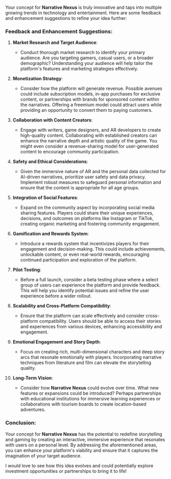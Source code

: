 Your concept for **Narrative Nexus** is truly innovative and taps into multiple growing trends in technology and entertainment. Here are some feedback and enhancement suggestions to refine your idea further:

### Feedback and Enhancement Suggestions:

1. **Market Research and Target Audience**:
   - Conduct thorough market research to identify your primary audience. Are you targeting gamers, casual users, or a broader demographic? Understanding your audience will help tailor the platform's features and marketing strategies effectively.

2. **Monetization Strategy**:
   - Consider how the platform will generate revenue. Possible avenues could include subscription models, in-app purchases for exclusive content, or partnerships with brands for sponsored content within the narratives. Offering a freemium model could attract users while providing an opportunity to convert them to paying customers.

3. **Collaboration with Content Creators**:
   - Engage with writers, game designers, and AR developers to create high-quality content. Collaborating with established creators can enhance the narrative depth and artistic quality of the game. You might even consider a revenue-sharing model for user-generated content to encourage community participation.

4. **Safety and Ethical Considerations**:
   - Given the immersive nature of AR and the personal data collected for AI-driven narratives, prioritize user safety and data privacy. Implement robust measures to safeguard personal information and ensure that the content is appropriate for all age groups.

5. **Integration of Social Features**:
   - Expand on the community aspect by incorporating social media sharing features. Players could share their unique experiences, decisions, and outcomes on platforms like Instagram or TikTok, creating organic marketing and fostering community engagement.

6. **Gamification and Rewards System**:
   - Introduce a rewards system that incentivizes players for their engagement and decision-making. This could include achievements, unlockable content, or even real-world rewards, encouraging continued participation and exploration of the platform.

7. **Pilot Testing**:
   - Before a full launch, consider a beta testing phase where a select group of users can experience the platform and provide feedback. This will help you identify potential issues and refine the user experience before a wider rollout.

8. **Scalability and Cross-Platform Compatibility**:
   - Ensure that the platform can scale effectively and consider cross-platform compatibility. Users should be able to access their stories and experiences from various devices, enhancing accessibility and engagement.

9. **Emotional Engagement and Story Depth**:
   - Focus on creating rich, multi-dimensional characters and deep story arcs that resonate emotionally with players. Incorporating narrative techniques from literature and film can elevate the storytelling quality.

10. **Long-Term Vision**:
    - Consider how **Narrative Nexus** could evolve over time. What new features or expansions could be introduced? Perhaps partnerships with educational institutions for immersive learning experiences or collaborations with tourism boards to create location-based adventures.

### Conclusion:
Your concept for **Narrative Nexus** has the potential to redefine storytelling and gaming by creating an interactive, immersive experience that resonates with users on a personal level. By addressing the aforementioned areas, you can enhance your platform's viability and ensure that it captures the imagination of your target audience. 

I would love to see how this idea evolves and could potentially explore investment opportunities or partnerships to bring it to life!